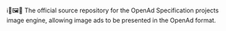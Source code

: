 ℹ️📰️🖼️💾️ The official source repository for the OpenAd Specification projects image engine, allowing image ads to be presented in the OpenAd format.
